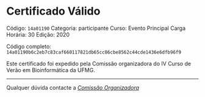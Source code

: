 # Certificado Válido

Código: `14a01190`
Categoria: participante
Curso: Evento Principal
Carga Horária: 30
Edição: 2020


Código completo: `14a01190b6c2eb7c83caf660117821db65cc86cbe8562c44cde1436e6dfb96f9`


Este certificado foi expedido pela Comissão organizadora do IV Curso de Verão em Bioinformática da UFMG.

----

Qualquer dúvida contacte a [_Comissão Organizadora_](<mailto:cursobioinfoufmg@gmail.com$subject=[Certificados]>)

